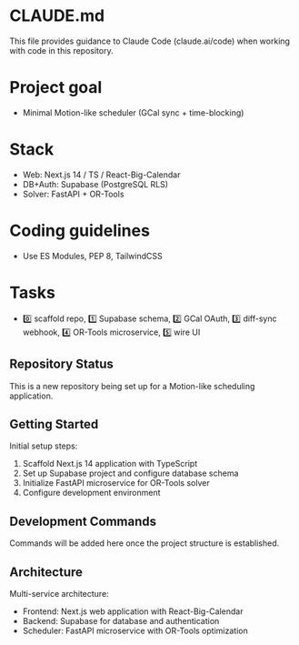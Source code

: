 # CLAUDE.md

This file provides guidance to Claude Code (claude.ai/code) when working with code in this repository.

# Project goal
- Minimal Motion-like scheduler (GCal sync + time-blocking)

# Stack
- Web: Next.js 14 / TS / React-Big-Calendar
- DB+Auth: Supabase (PostgreSQL RLS)
- Solver: FastAPI + OR-Tools

# Coding guidelines
- Use ES Modules, PEP 8, TailwindCSS

# Tasks
- 0️⃣ scaffold repo, 1️⃣ Supabase schema, 2️⃣ GCal OAuth, 3️⃣ diff-sync webhook,
  4️⃣ OR-Tools microservice, 5️⃣ wire UI

## Repository Status

This is a new repository being set up for a Motion-like scheduling application.

## Getting Started

Initial setup steps:
1. Scaffold Next.js 14 application with TypeScript
2. Set up Supabase project and configure database schema
3. Initialize FastAPI microservice for OR-Tools solver
4. Configure development environment

## Development Commands

Commands will be added here once the project structure is established.

## Architecture

Multi-service architecture:
- Frontend: Next.js web application with React-Big-Calendar
- Backend: Supabase for database and authentication
- Scheduler: FastAPI microservice with OR-Tools optimization